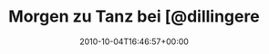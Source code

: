 ---
retweeted: false
source: <a href="http://termtter.org/" rel="nofollow">Termtter</a>
entities:
  hashtags: []
  symbols: []
  user_mentions:
  - name: Benjamin Weinman
    screen_name: dillingerescpln
    indices:
    - '19'
    - '35'
    id_str: '16570090'
    id: '16570090'
  urls: []
display_text_range:
- '0'
- '36'
favorite_count: '0'
id_str: '26378947389'
truncated: false
retweet_count: '0'
id: '26378947389'
created_at: Mon Oct 04 16:46:57 +0000 2010
favorited: false
full_text: Morgen zu Tanz bei [@dillingerescpln](https://twitter.com/dillingerescpln).
lang: de
tags:
- pesos:twitter
date: '2010-10-04T16:46:57+00:00'
src: https://twitter.com/bascht/status/26378947389
original_url: https://twitter.com/bascht/status/26378947389
type: twitter_tweet
text: Morgen zu Tanz bei [@dillingerescpln](https://twitter.com/dillingerescpln).
title: Morgen zu Tanz bei [@dillingere

---